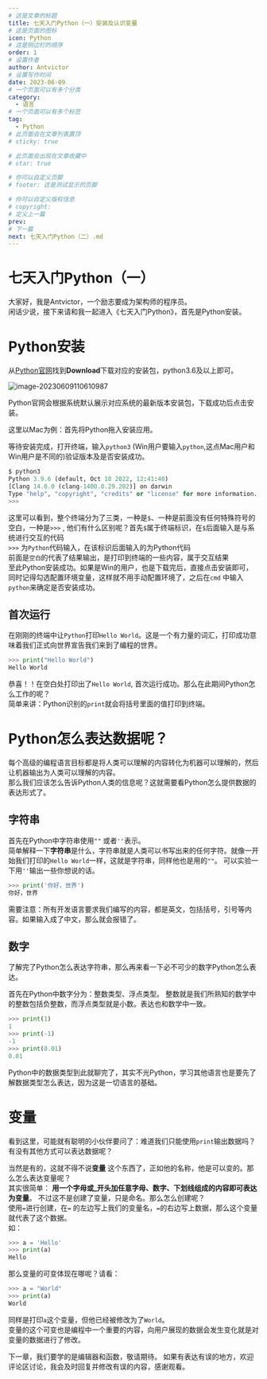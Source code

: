 ```yaml
---
# 这是文章的标题
title: 七天入门Python（一）安装及认识变量
# 这是页面的图标
icon: Python
# 这是侧边栏的顺序
order: 1
# 设置作者
author: Antvictor
# 设置写作时间
date: 2023-06-09
# 一个页面可以有多个分类
category:
  - 语言
# 一个页面可以有多个标签
tag:
  - Python
# 此页面会在文章列表置顶
# sticky: true

# 此页面会出现在文章收藏中
# star: true

# 你可以自定义页脚
# footer: 这是测试显示的页脚

# 你可以自定义版权信息
# copyright: 
# 定义上一篇
prev: 
# 下一篇
next: 七天入门Python（二）.md
---
```

# 七天入门Python（一）
大家好，我是Antvictor，一个励志要成为架构师的程序员。<br>
闲话少说，接下来请和我一起进入《七天入门Python》，首先是Python安装。
# Python安装
从[Python官网](https://www.Python.org/)找到**Download**下载对应的安装包，python3.6及以上即可。

![image-20230609110610987](https://img.codejourney.top/img/20230609110611.png)



Python官网会根据系统默认展示对应系统的最新版本安装包，下载成功后点击安装。

这里以Mac为例：首先将Python拖入安装应用。

等待安装完成，打开终端，输入`python3` (Win用户要输入`python`,这点Mac用户和Win用户是不同的)验证版本及是否安装成功。

```Python
$ python3
Python 3.9.6 (default, Oct 18 2022, 12:41:40)
[Clang 14.0.0 (clang-1400.0.29.202)] on darwin
Type "help", "copyright", "credits" or "license" for more information.
>>>
```
这里可以看到，整个终端分为了三类，一种是`$`、一种是前面没有任何特殊符号的空白，一种是`>>>` , 他们有什么区别呢？首先`$`属于终端标识，在`$`后面输入是与系统进行交互的代码<br>
`>>>` 为`Python`代码输入，在该标识后面输入的为Python代码<br>
前面是`空白`的代表了结果输出，是打印到终端的一些内容，属于交互结果<br>
至此Python安装成功。如果是Win的用户，也是下载完后，直接点击安装即可，
同时记得勾选配置环境变量，这样就不用手动配置环境了，之后在`cmd`
中输入`python`来确定是否安装成功。
## 首次运行
在刚刚的终端中让`Python`打印`Hello World`。这是一个有力量的词汇，打印成功意味着我们正式向世界宣告我们来到了编程的世界。
```Python
>>> print("Hello World")
Hello World
```
恭喜！！在空白处打印出了`Hello World`, 首次运行成功。那么在此期间Python怎么工作的呢？<br>
简单来讲：Python识别的`print`就会将括号里面的值打印到终端。

# Python怎么表达数据呢？
每个高级的编程语言目标都是将人类可以理解的内容转化为机器可以理解的，然后让机器输出为人类可以理解的内容。<br>
那么我们应该怎么告诉Python人类的信息呢？这就需要看Python怎么提供数据的表达形式了。
## 字符串
首先在Python中字符串使用`""` 或者`''`表示。<br>
简单解释一下**字符串**是什么，字符串就是人类可以书写出来的任何字符。就像一开始我们打印的`Hello World`一样，这就是字符串，同样他也是用的`""`。
可以实验一下用`''`输出一些你想说的话。
```Python
>>> print('你好，世界')
你好，世界
```
需要注意：所有开发语言要求我们编写的内容，都是英文，包括括号，引号等内容。如果输入成了中文，那么就会报错了。
## 数字
了解完了Python怎么表达字符串，那么再来看一下必不可少的数字Python怎么表达。

首先在Python中数字分为：整数类型、浮点类型。 整数就是我们所熟知的数学中的整数包括负整数，而浮点类型就是小数。表达也和数学中一致。

```Python
>>> print(1)
1
>>> print(-1)
-1
>>> print(0.01)
0.01
```

Python中的数据类型到此就聊完了，其实不光Python，学习其他语言也是要先了解数据类型怎么表达，因为这是一切语言的基础。

# 变量
看到这里，可能就有聪明的小伙伴要问了：难道我们只能使用`print`输出数据吗？有没有其他方式可以表达数据呢？<br>

当然是有的，这就不得不说**变量** 这个东西了，正如他的名称，他是可以变的。那么怎么表达变量呢？<br> 其实很简单：
**用一个字母或_开头加任意字母、数字、下划线组成的内容即可表达为变量**。 不过这不是创建了变量，只是命名。那么怎么创建呢？<br>
使用`=`进行创建，在`=` 的左边写上我们的变量名，`=`的右边写上数据，那么这个变量就代表了这个数据。<br>
如：
```Python
>>> a = 'Hello'
>>> print(a)
Hello
```
那么变量的可变体现在哪呢？请看：
```Python
>>> a = "World"
>>> print(a)
World
```
同样是打印`a`这个变量，但他已经被修改为了`World`。<br> 
变量的这个可变也是编程中一个重要的内容，向用户展现的数据会发生变化就是对变量的数据进行了修改。

下一章，我们要学的是编辑器和函数，敬请期待。
如果有表达有误的地方，欢迎评论区讨论，我会及时回复并修改有误的内容，感谢观看。